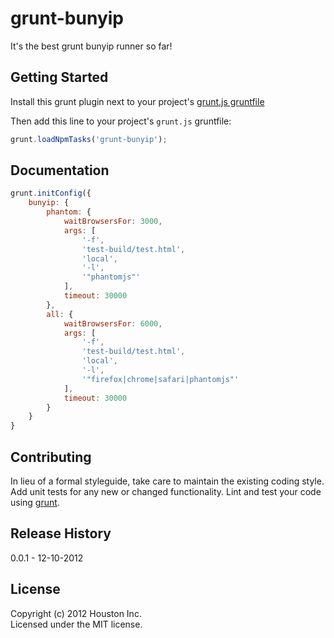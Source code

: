 # grunt-bunyip

It's the best grunt bunyip runner so far!

## Getting Started
Install this grunt plugin next to your project's [grunt.js gruntfile][getting_started]

Then add this line to your project's `grunt.js` gruntfile:

```javascript
grunt.loadNpmTasks('grunt-bunyip');
```

[grunt]: https://github.com/cowboy/grunt
[getting_started]: https://github.com/cowboy/grunt/blob/master/docs/getting_started.md

## Documentation

```javascript
grunt.initConfig({
    bunyip: {
        phantom: {
            waitBrowsersFor: 3000,
            args: [
                '-f',
                'test-build/test.html',
                'local',
                '-l',
                '"phantomjs"'
            ],
            timeout: 30000
        },
        all: {
            waitBrowsersFor: 6000,
            args: [
                '-f',
                'test-build/test.html',
                'local',
                '-l',
                '"firefox|chrome|safari|phantomjs"'
            ],
            timeout: 30000
        }
    }
}
```

## Contributing
In lieu of a formal styleguide, take care to maintain the existing coding style. Add unit tests for any new or changed functionality. Lint and test your code using [grunt][grunt].

## Release History
0.0.1 - 12-10-2012

## License
Copyright (c) 2012 Houston Inc.  
Licensed under the MIT license.
